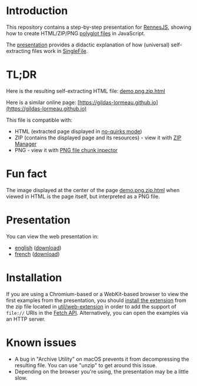# Introduction

This repository contains a step-by-step presentation for [RennesJS](https://www.meetup.com/fr-FR/RennesJS), showing how to create HTML/ZIP/PNG [polyglot files](https://en.wikipedia.org/wiki/Polyglot_(computing)) in JavaScript.

The [presentation](#presentation) provides a didactic explanation of how (universal) self-extracting files work in [SingleFile](https://github.com/gildas-lormeau/SingleFile).

# TL;DR
 
Here is the resulting self-extracting HTML file: [demo.png.zip.html](https://github.com/gildas-lormeau/Polyglot-HTML-ZIP-PNG/raw/main/demo.png.zip.html)

Here is a similar online page: [https://gildas-lormeau.github.io](https://gildas-lormeau.github.io)

This file is compatible with: 
 - HTML (extracted page displayed in [no-quirks mode](https://dom.spec.whatwg.org/#concept-document-no-quirks))
 - ZIP (contains the displayed page and its resources) - view it with [ZIP Manager](https://gildas-lormeau.github.io/zip-manager/)
 - PNG - view it with [PNG file chunk inpector](https://www.nayuki.io/page/png-file-chunk-inspector)

# Fun fact

The image displayed at the center of the page [demo.png.zip.html](https://github.com/gildas-lormeau/Polyglot-HTML-ZIP-PNG/raw/main/demo.png.zip.html) when viewed in HTML is the page itself, but interpreted as a PNG file.

# Presentation

You can view the web presentation in:
 - [english](https://gildas-lormeau.github.io/Polyglot-HTML-ZIP-PNG/en-EN/dist/) ([download](https://github.com/gildas-lormeau/Polyglot-HTML-ZIP-PNG/raw/main/en-EN/dist/index.html))
 - [french](https://gildas-lormeau.github.io/Polyglot-HTML-ZIP-PNG/fr-FR/dist/) ([download](https://github.com/gildas-lormeau/Polyglot-HTML-ZIP-PNG/raw/main/fr-FR/dist/index.html))

# Installation

If you are using a Chromium-based or a WebKit-based browser to view the first examples from the presentation, you should [install the extension](https://developer.chrome.com/docs/extensions/get-started/tutorial/hello-world#load-unpacked) from the zip file located in [util/web-extension](https://github.com/gildas-lormeau/Polyglot-HTML-ZIP-PNG/tree/main/util/web-extension) in order to add the support of `file://` URIs in the [Fetch API](https://developer.mozilla.org/en-US/docs/Web/API/Fetch_API). Alternatively, you can open the examples via an HTTP server.

# Known issues

 - A bug in "Archive Utility" on macOS prevents it from decompressing the resulting file. You can use "unzip" to get around this issue.
 - Depending on the browser you're using, the presentation may be a little slow.
